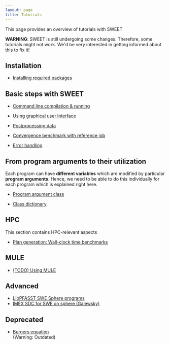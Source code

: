 ```yaml
---
layout: page
title: Tutorials
---
```



This page provides an overview of tutorials with SWEET

**WARNING**: SWEET is still undergoing some changes. Therefore, some tutorials might not work. We'd be very interested in getting informed about this to fix it!


## Installation

 * [Installing required packages](installation/basics.html)


## Basic steps with SWEET

 * [Command line compilation & running](basic/swe_sphere_cmd_line.html)

 * [Using graphical user interface](basic/swe_sphere_with_gui.html)

 * [Postprocessing data](basic/postprocessing.html)

 * [Convergence benchmark with reference job](basic/swe_sphere_convergence_with_reference_job.html)

 * [Error handling](basic/error.html)


## From program arguments to their utilization

Each program can have **different variables** which are modified by particular **program arguments**.
Hence, we need to be able to do this individually for each program which is explained right here.

 * [Program argument class](classDict/programArguments.html)
 
 * [Class dictionary](classDict/classDict.html)

## HPC

This section contains HPC-relevant aspects

 * [Plan generation: Wall-clock time benchmarks](basic/swe_sphere_wallclocktime_vs_error_with_plans.html)


## MULE

 * [(TODO) Using MULE](mule/basics.html)


## Advanced

 * [LibPFASST SWE Sphere programs](advanced/libpfasst_swe_sphere.html)
 * [IMEX SDC for SWE on sphere (Galewsky)](advanced/imex_sdc_swe_sphere.md)


## Deprecated

 * [Burgers equation](others/burgers_tut.html)<br />
   (Warning: Outdated)



